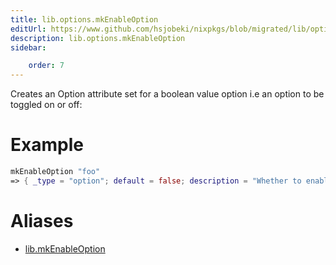 ```yaml
---
title: lib.options.mkEnableOption
editUrl: https://www.github.com/hsjobeki/nixpkgs/blob/migrated/lib/options.nix#L116C5
description: lib.options.mkEnableOption
sidebar:

    order: 7
---
```


Creates an Option attribute set for a boolean value option i.e an
option to be toggled on or off:

# Example

```nix
mkEnableOption "foo"
=> { _type = "option"; default = false; description = "Whether to enable foo."; example = true; type = { ... }; }
```


# Aliases

- [lib.mkEnableOption](/nix-doc-comments/reference/lib/lib-mkenableoption)


